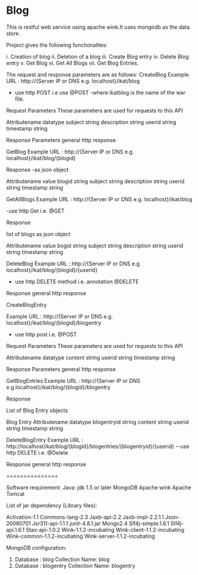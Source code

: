 Blog
====

This is restful web service using apache wink.It uses mongodb as the data store.

Project gives the following functionalites:

i. Creation of blog
ii. Deletion of a blog
iii. Create Blog entry
iv. Delete Blog entry
v. Get Blog
vi. Get All Blogs
vii. Get Blog Entries.


The request and response parameters are as follows:
CreateBlog
Example URL :
http://{Server IP or DNS e.g. localhost}/ikat/blog

- use http POST i.e use @POST
-where ikatblog is the name of the war file.

Request Parameters
These parameters are used for requests to this API

Attributename	datatype
subject	       string
description	   string
userid	       string
timestamp	     string

Response Parameters 
general http response


GetBlog 
Example URL :
http://{Server IP or DNS e.g. localhost}/ikat/blog/{blogid}

Response
-as json object

Attributename	 value
blogid	       string
subject	       string
description	   string
userid	       string
timestamp	     string


GetAllBlogs
Example URL :
http://{Server IP or DNS e.g. localhost}/ikat/blog

-use http Get i.e. @GET


Response

list of blogs as json object

Attributename	 value
bogid	         string
subject	       string
description	   string
userid	       string
timestamp	     string


DeleteBlog
Example URL :
http://{Server IP or DNS e.g. localhost}/ikat/blog/{blogid}/{userid}

- use http DELETE method i.e. annotation @DELETE

Response
general http response

CreateBlogEntry

Example URL :
http://{Server IP or DNS e.g. localhost}/ikat/blog/{blogid}/blogentry

- use http post i.e. @POST

Request Parameters
These parameters are used for requests to this API

Attributename	datatype
content	       string
userid	       string
timestamp	     string

Response Parameters
general http response



GetBlogEntries
Example URL :
http://{Server IP or DNS e.g.localhost}/ikat/blog/{blogid}/blogentry

Response

List of Blog Entry objects

Blog Entry 
Attributename	 datatype
blogentryid	    string
content	        string
userid	        string
timestamp	      string


DeleteBlogEntry
Example URL :
http://localhost/ikat/blog/{blogid}/blogentries/{blogentryid}/{userid}
--use http DELETE i.e. @Delete

Response
general http response

===============

Software requirement:
	Java: jdk 1.5 or later
	MongoDB
  Apache wink
  Apache Tomcat
		
List of jar dependency (Library files):

Activation-1.1
Commons-lang-2.3
Jaxb-api-2.2
Jaxb-impl-2.2.1.1
Json-20080701
Jsr311-api-1.1.1
junit-4.8.1.jar
Mongo2.4
Slf4j-simple.1.6.1
Slf4j-api.1.6.1
Stax-api-1.0.2
Wink-1.1.2-incubating
Wink-client-1.1.2-incubating
Wink-common-1.1.2-incubating
Wink-server-1.1.2-incubating
		
MongoDB configuration:

1) Database : blog
Collection Name: blog
2) Database : blogentry
Collection Name: blogentry


